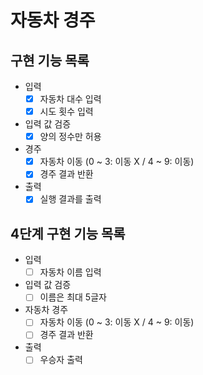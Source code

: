 # 자동차 경주 
## 구현 기능 목록
* 입력  
  * [X] 자동차 대수 입력  
  * [X] 시도 횟수 입력
* 입력 값 검증
  * [X] 양의 정수만 허용
* 경주
  * [X] 자동차 이동 (0 ~ 3: 이동 X / 4 ~ 9: 이동)
  * [X] 경주 결과 반환
* 출력
  * [X] 실행 결과를 출력

## 4단계 구현 기능 목록
* 입력  
  * [ ] 자동차 이름 입력
* 입력 값 검증
  * [ ] 이름은 최대 5글자
* 자동차 경주
  * [ ] 자동차 이동 (0 ~ 3: 이동 X / 4 ~ 9: 이동)
  * [ ] 경주 결과 반환
* 출력
  * [ ] 우승자 출력